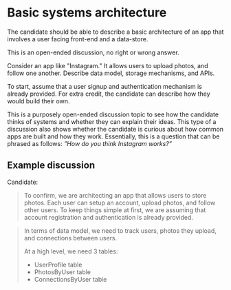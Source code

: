 # Basic systems architecture 

The candidate should be able to describe a basic architecture of an app that involves a user facing front-end and a data-store.

This is an open-ended discussion, no right or wrong answer.

Consider an app like "Instagram." It allows users to upload photos, and follow one another. Describe data model, storage mechanisms, and APIs.

To start, assume that a user signup and authentication mechanism is already provided. For extra credit, the candidate can describe how they would build their own.

This is a purposely open-ended discussion topic to see how the candidate thinks of systems and whether they can explain their ideas. This type of a discussion also shows whether the candidate is curious about how common apps are built and how they work. Essentially, this is a question that can be phrased as follows: _”How do you think Instagram works?”_

## Example discussion

Candidate:

> To confirm, we are architecting an app that allows users to store photos. Each user can setup an account, upload photos, and follow other users. To keep things simple at first, we are assuming that account registration and authentication is already provided.

> In terms of data model, we need to track users, photos they upload, and connections between users.
> 
> At a high level, we need 3 tables:
>
> * UserProfile table
> * PhotosByUser table
> * ConnectionsByUser table

